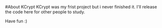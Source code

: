 #About KCrypt
KCrypt was my frist project but i never finished it.
I'll release the code here for other people to study.

Have fun :)
